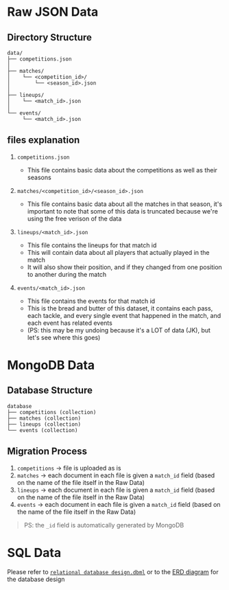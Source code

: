 # Raw JSON Data

## Directory Structure 

```
data/
├── competitions.json
│
├── matches/
│    └── <competition_id>/
│        └── <season_id>.json
│  
├── lineups/
│    └── <match_id>.json
│  
└── events/
     └── <match_id>.json
```

## files explanation

1. `competitions.json`
    * This file contains basic data about the competitions as well as their seasons


2. `matches/<competition_id>/<season_id>.json`
    * This file contains basic data about all the matches in that season, it's important to note that some of this data is truncated because we're using the free verison of the data


3. `lineups/<match_id>.json`
    * This file contains the lineups for that match id
    * This will contain data about all players that actually played in the match
    * It will also show their position, and if they changed from one position to another during the match


4. `events/<match_id>.json`
    * This file contains the events for that match id
    * This is the bread and butter of this dataset, it contains each pass, each tackle, and every single event that happened in the match, and each event has related events
    * (PS: this may be my undoing because it's a LOT of data (JK), but let's see where this goes)


# MongoDB Data

## Database Structure

```
database 
├── competitions (collection)
├── matches (collection)
├── lineups (collection)
└── events (collection)
```

## Migration Process
1. `competitions` -> file is uploaded as is
2. `matches` -> each document in each file is given a `match_id` field (based on the name of the file itself in the Raw Data)
3. `lineups` -> each document in each file is given a `match_id` field (based on the name of the file itself in the Raw Data)
4. `events` -> each document in each file is given a `match_id` field (based on the name of the file itself in the Raw Data)

> PS: the `_id` field is automatically generated by MongoDB

# SQL Data
Please refer to [`relational database design.dbml`](./relational%20database%20design.dbml) or to the [ERD diagram](https://dbdiagram.io/d/646fdc2d7764f72fcfdd7ccd) for the database design